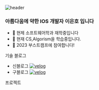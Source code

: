 ![header](https://capsule-render.vercel.app/api?type=waving&color=auto&height=300&section=header&text=아름다움에%20약한%20IOS%20개발자&fontSize=90)
### 아름다움에 약한 IOS 개발자 **이은호** 입니다
- 🔭 현제 소프트웨어학과 재학중입니다
- 🌱 현재 CS,Algorism을 학습중입니다.
- 🚀 2023 부스트캠프에 참여합니다!

기술 블로그
- 신블로그
<a href="https://velog.io/@gorma2000" target="_blank"><img alt="velog" src="https://img.shields.io/badge/-velog-20C997?&style=flat-square&logo=velog&logoColor=white"/></a>
- 구블로그
<a href="https://velog.io/@gorma00" target="_blank"><img alt="velog" src="https://img.shields.io/badge/-velog-20C997?&style=flat-square&logo=velog&logoColor=white"/></a>

프로젝트
